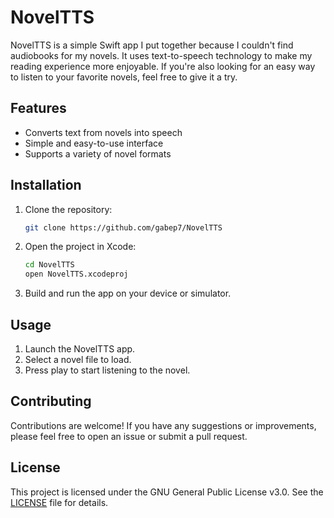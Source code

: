 # NovelTTS

NovelTTS is a simple Swift app I put together because I couldn't find audiobooks for my novels. It uses text-to-speech technology to make my reading experience more enjoyable. If you're also looking for an easy way to listen to your favorite novels, feel free to give it a try.

## Features

- Converts text from novels into speech
- Simple and easy-to-use interface
- Supports a variety of novel formats

## Installation

1. Clone the repository:
   ```sh
   git clone https://github.com/gabep7/NovelTTS
   ```

2. Open the project in Xcode:
   ```sh
   cd NovelTTS
   open NovelTTS.xcodeproj
   ```

3. Build and run the app on your device or simulator.

## Usage

1. Launch the NovelTTS app.
2. Select a novel file to load.
3. Press play to start listening to the novel.

## Contributing

Contributions are welcome! If you have any suggestions or improvements, please feel free to open an issue or submit a pull request.

## License

This project is licensed under the GNU General Public License v3.0. See the [LICENSE](LICENSE) file for details.

